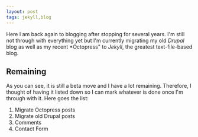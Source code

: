 ```yaml
---
layout: post
tags: jekyll,blog
---
```


Here I am back again to blogging after stopping for several years. I'm still not through with everything yet but I'm currently migrating my old *Drupal* blog as well as my recent *Octopress" to *Jekyll*, the greatest text-file-based blog.

## Remaining
As you can see, it is still a beta move and I have a lot remaining. Therefore, I thought of having it listed down so I can mark whatever is done once I'm through with it. Here goes the list:

1. Migrate Octopress posts
2. Migrate old Drupal posts
3. Comments
4. Contact Form

